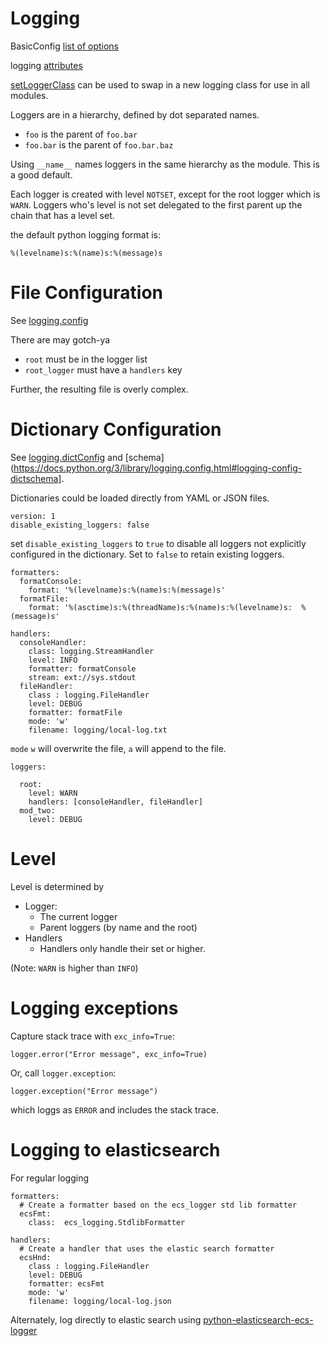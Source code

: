 # Logging

BasicConfig [list of options](https://docs.python.org/3/library/logging.html#logging.basicConfig)

logging [attributes](https://docs.python.org/3/library/logging.html#logrecord-attributes)

[setLoggerClass](https://docs.python.org/3/library/logging.html#logging.setLoggerClass) can be used to swap in a
new logging class for use in all modules.

Loggers are in a hierarchy, defined by dot separated names.  

 * `foo` is the parent of `foo.bar`
 * `foo.bar` is the parent of `foo.bar.baz`

Using `__name__` names loggers in the same hierarchy as the module.  This is a good default.

Each logger is created with level `NOTSET`, except for the root logger which
is `WARN`.  Loggers who's level is not set delegated to the first parent up the chain that has a level set.  

the default python logging format is:

    %(levelname)s:%(name)s:%(message)s

# File Configuration

See [logging.config](https://docs.python.org/3/library/logging.config.html#logging-config-fileformat)

There are may gotch-ya

 * `root` must be in the logger list
 * `root_logger` must have a `handlers` key

Further, the resulting file is overly complex.  

# Dictionary Configuration

See [logging.dictConfig](https://docs.python.org/3/library/logging.config.html#logging.config.dictConfig) and [schema](https://docs.python.org/3/library/logging.config.html#logging-config-dictschema].

Dictionaries could be loaded directly from YAML or JSON files.

    version: 1
    disable_existing_loggers: false

set `disable_existing_loggers` to `true` to disable all loggers
not explicitly configured in the dictionary.  Set to `false` to
retain existing loggers.  

    formatters:
      formatConsole:
        format: '%(levelname)s:%(name)s:%(message)s'
      formatFile:
        format: '%(asctime)s:%(threadName)s:%(name)s:%(levelname)s:  %(message)s'

    handlers:
      consoleHandler:
        class: logging.StreamHandler
        level: INFO
        formatter: formatConsole
        stream: ext://sys.stdout
      fileHandler:
        class : logging.FileHandler
        level: DEBUG
        formatter: formatFile
        mode: 'w'
        filename: logging/local-log.txt

`mode` `w` will overwrite the file, `a` will append to the file.


    loggers:

      root:
        level: WARN
        handlers: [consoleHandler, fileHandler]
      mod_two: 
        level: DEBUG

# Level

Level is determined by

 * Logger:  
   * The current logger
   * Parent loggers (by name and the root)
 * Handlers
   * Handlers only handle their set or higher.

(Note:  `WARN` is higher than `INFO`)


# Logging exceptions

Capture stack trace with `exc_info=True`:

    logger.error("Error message", exc_info=True)    

Or, call `logger.exception`:

    logger.exception("Error message")

which loggs as `ERROR` and includes the stack trace.

# Logging to elasticsearch

For regular logging

    formatters:
      # Create a formatter based on the ecs_logger std lib formatter
      ecsFmt:
        class:  ecs_logging.StdlibFormatter

    handlers:
      # Create a handler that uses the elastic search formatter
      ecsHnd:
        class : logging.FileHandler
        level: DEBUG
        formatter: ecsFmt
        mode: 'w'
        filename: logging/local-log.json

Alternately, log directly to elastic search using [python-elasticsearch-ecs-logger](https://github.com/iminterne/python-elasticsearch-ecs-logger)

